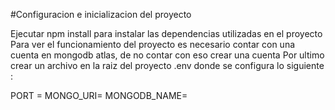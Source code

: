 #Configuracion e inicializacion del proyecto 

 Ejecutar npm install para instalar las dependencias utilizadas en el proyecto 
 Para ver el funcionamiento del proyecto es necesario contar con una cuenta en mongodb atlas, de no contar con eso crear una cuenta 
 Por ultimo crear un archivo en la raiz del proyecto .env donde se configura lo siguiente :


PORT = 
MONGO_URI=
MONGODB_NAME=

